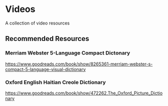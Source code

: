 # Videos
A collection of video resources



## Recommended Resources


### Merriam Webster 5-Language Compact Dictonary

https://www.goodreads.com/book/show/8265361-merriam-webster-s-compact-5-language-visual-dictionary



### Oxford English Haitian Creole Dictionary

https://www.goodreads.com/book/show/472262.The_Oxford_Picture_Dictionary


